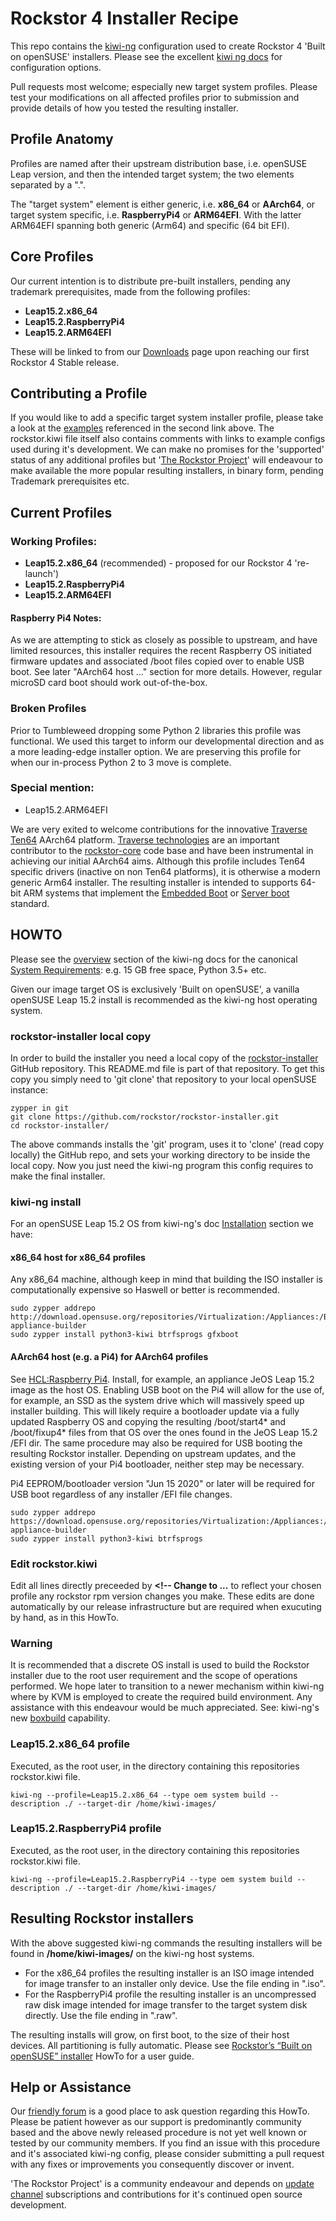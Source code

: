 
# Rockstor 4 Installer Recipe

This repo contains the [kiwi-ng](https://github.com/OSInside/kiwi) configuration used to create Rockstor 4 'Built on openSUSE' installers.
Please see the excellent [kiwi ng docs](https://osinside.github.io/kiwi/) for configuration options.

Pull requests most welcome; especially new target system profiles.
Please test your modifications on all affected profiles prior to submission and provide details of how you tested the resulting installer.

## Profile Anatomy
Profiles are named after their upstream distribution base, i.e. openSUSE Leap version, and then the intended target system; the two elements separated by a ".".

The "target system" element is either generic, i.e. **x86_64** or **AArch64**, or target system specific, i.e. **RaspberryPi4** or **ARM64EFI**.
With the latter ARM64EFI spanning both generic (Arm64) and specific (64 bit EFI).

## Core Profiles
Our current intention is to distribute pre-built installers, pending any trademark prerequisites, made from the following profiles:

- **Leap15.2.x86_64**
- **Leap15.2.RaspberryPi4**
- **Leap15.2.ARM64EFI**

These will be linked to from our [Downloads](http://rockstor.com/download.html) page upon reaching our first Rockstor 4 Stable release.

## Contributing a Profile
If you would like to add a specific target system installer profile, please take a look at the [examples](https://github.com/OSInside/kiwi-descriptions) referenced in the second link above.
The rockstor.kiwi file itself also contains comments with links to example configs used during it's development. 
We can make no promises for the 'supported' status of any additional profiles but '[The Rockstor Project](http://rockstor.com/about-us.html)' will endeavour to make available the more popular resulting installers, in binary form, pending Trademark prerequisites etc.

## Current Profiles

### Working Profiles:
- **Leap15.2.x86_64** (recommended) - proposed for our Rockstor 4 're-launch')
- **Leap15.2.RaspberryPi4**
- **Leap15.2.ARM64EFI**

#### Raspberry Pi4 Notes:
As we are attempting to stick as closely as possible to upstream, and have limited resources, this installer requires
the recent Raspberry OS initiated firmware updates and associated /boot files copied over to enable USB boot.
See later "AArch64 host ..." section for more details.
However, regular microSD card boot should work out-of-the-box.

### Broken Profiles
Prior to Tumbleweed dropping some Python 2 libraries this profile was functional.
We used this target to inform our developmental direction and as a more leading-edge installer option. 
We are preserving this profile for when our in-process Python 2 to 3 move is complete.

### Special mention:
- Leap15.2.ARM64EFI

We are very exited to welcome contributions for the innovative [Traverse Ten64](https://www.crowdsupply.com/traverse-technologies/ten64) AArch64 platform.
[Traverse technologies](https://traverse.com.au/) are an important contributor to the [rockstor-core](https://github.com/rockstor/rockstor-core) code base
and have been instrumental in achieving our initial AArch64 aims.
Although this profile includes Ten64 specific drivers (inactive on non Ten64 platforms), it is otherwise a modern generic Arm64 installer.
The resulting installer is intended to supports 64-bit ARM systems that implement the [Embedded Boot](https://github.com/ARM-software/ebbr) or [Server boot](https://github.com/ARM-software/sbsa-acs) standard. 

## HOWTO

Please see the [overview](https://osinside.github.io/kiwi/overview.html) section of the kiwi-ng docs for the canonical
[System Requirements](https://osinside.github.io/kiwi/overview.html#system-requirements): e.g. 15 GB free space, Python 3.5+ etc.

Given our image target OS is exclusively 'Built on openSUSE', a vanilla openSUSE Leap 15.2 install is recommended as the kiwi-ng host operating system.

### rockstor-installer local copy

In order to build the installer you need a local copy of the [rockstor-installer](https://github.com/rockstor/rockstor-installer) GitHub repository.
This README.md file is part of that repository.
To get this copy you simply need to 'git clone' that repository to your local openSUSE instance:

```shell script
zypper in git
git clone https://github.com/rockstor/rockstor-installer.git
cd rockstor-installer/
```  

The above commands installs the 'git' program, uses it to 'clone' (read copy locally) the GitHub repo, and sets your working directory to be inside the local copy.
Now you just need the kiwi-ng program this config requires to make the final installer. 

### kiwi-ng install
For an openSUSE Leap 15.2 OS from kiwi-ng's doc [Installation](https://osinside.github.io/kiwi/installation.html#installation) section we have:


#### x86_64 host for x86_64 profiles
Any x86_64 machine, although keep in mind that building the ISO installer is computationally expensive so Haswell or better is recommended.
```shell script
sudo zypper addrepo http://download.opensuse.org/repositories/Virtualization:/Appliances:/Builder/openSUSE_Leap_15.2/ appliance-builder
sudo zypper install python3-kiwi btrfsprogs gfxboot
```

#### AArch64 host (e.g. a Pi4) for AArch64 profiles
See [HCL:Raspberry Pi4](https://en.opensuse.org/HCL:Raspberry_Pi4). Install, for example, an appliance JeOS Leap 15.2 image as the host OS.
Enabling USB boot on the Pi4 will allow for the use of, for example, an SSD as the system drive which will massively speed up installer building.
This will likely require a bootloader update via a fully updated Raspberry OS and copying the resulting /boot/start4* and /boot/fixup4*
files from that OS over the ones found in the JeOS Leap 15.2 /EFI dir. The same procedure may also be required for USB booting the resulting Rockstor installer.
Depending on upstream updates, and the existing version of your Pi4 bootloader, neither step may be necessary.

Pi4 EEPROM/bootloader version "Jun 15 2020" or later will be required for USB boot regardless of any installer /EFI file changes.
   
```shell script
sudo zypper addrepo https://download.opensuse.org/repositories/Virtualization:/Appliances:/Builder/openSUSE_Leap_15.2_ARM/ appliance-builder
sudo zypper install python3-kiwi btrfsprogs
```

### Edit rockstor.kiwi
Edit all lines directly preceeded by **<!-- Change to ...** to reflect your chosen profile any rockstor rpm version changes you make.
These edits are done automatically by our release infrastructure but are required when exucuting by hand, as in this HowTo.

### Warning
It is recommended that a discrete OS install is used to build the Rockstor installer due to the root user requirement and the scope of operations performed.
We hope later to transition to a newer mechanism within kiwi-ng where by KVM is employed to create the required build environment.
Any assistance with this endeavour would be much appreciated. See: kiwi-ng's new [boxbuild](https://osinside.github.io/kiwi/self_contained.html) capability.   

### Leap15.2.x86_64 profile
Executed, as the root user, in the directory containing this repositories rockstor.kiwi file.
```shell script
kiwi-ng --profile=Leap15.2.x86_64 --type oem system build --description ./ --target-dir /home/kiwi-images/
```

### Leap15.2.RaspberryPi4 profile
Executed, as the root user, in the directory containing this repositories rockstor.kiwi file.
```shell script
kiwi-ng --profile=Leap15.2.RaspberryPi4 --type oem system build --description ./ --target-dir /home/kiwi-images/
```

## Resulting Rockstor installers
With the above suggested kiwi-ng commands the resulting installers will be found in **/home/kiwi-images/** on the kiwi-ng host systems.

- For the x86_64 profiles the resulting installer is an ISO image intended for image transfer to an installer only device.
Use the file ending in ".iso".
- For the RaspberryPi4 profile the resulting installer is an uncompressed raw disk image intended for image transfer to the target system disk directly.
Use the file ending in ".raw".

The resulting installs will grow, on first boot, to the size of their host devices.
All partitioning is fully automatic.
Please see [Rockstor’s “Built on openSUSE” installer](http://rockstor.com/docs/installer-howto/installer-howto.html) HowTo for a user guide.

## Help or Assistance
Our [friendly forum](https://forum.rockstor.com/) is a good place to ask question regarding this HowTo.
Please be patient however as our support is predominantly community based and the above newly released procedure is not yet well known or tested by our community members.
If you find an issue with this procedure and it's associated kiwi-ng config, please consider submitting a pull request with any fixes or improvements you consequently discover or invent.

'The Rockstor Project' is a community endeavour and depends on [update channel](http://rockstor.com/docs/update-channels/update_channels.html)
subscriptions and contributions for it's continued open source development.  




